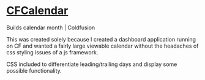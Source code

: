 # [CFCalendar](http://ollietinsley.com/coldfusion/calendar-git.cfm)
Builds calendar month | Coldfusion

This was created solely because I created a dashboard application running on CF and wanted a fairly large viewable calendar without the headaches of css styling issues of a js framework.

CSS included to differentiate leading/trailing days and display some possible functionality. 
